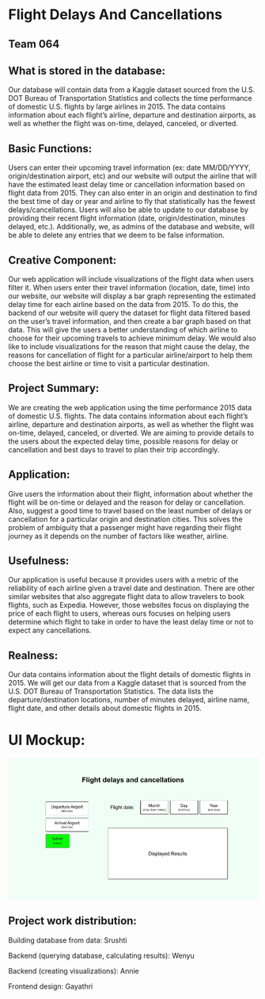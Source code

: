 # Flight Delays And Cancellations
## Team 064

## What is stored in the database:

Our database will contain data from a Kaggle dataset sourced from the U.S. DOT Bureau of Transportation Statistics and collects the time performance of domestic U.S. flights by large airlines in 2015. The data contains information about each flight’s airline, departure and destination airports, as well as whether the flight was on-time, delayed, canceled, or diverted.


## Basic Functions:

Users can enter their upcoming travel information (ex: date MM/DD/YYYY, origin/destination airport, etc) and our website will output the airline that will have the estimated least delay time or cancellation information based on flight data from 2015. 
They can also enter in an origin and destination to find the best time of day or year and airline to fly that statistically has the fewest delays/cancellations. Users will also be able to update to our database by providing their recent flight information (date, origin/destination, minutes delayed, etc.). Additionally, we, as admins of the database and website, will be able to delete any entries that we deem to be false information.

## Creative Component:

Our web application will include visualizations of the flight data when users filter it. When users enter their travel information (location, date, time) into our website, our website will display a bar graph representing the estimated delay time for each airline based on the data from 2015. To do this, the backend of our website will query the dataset for flight data filtered based on the user’s travel information, and then create a bar graph based on that data. This will give the users a better understanding of which airline to choose for their upcoming travels to achieve minimum delay.
We would also like to include visualizations for the reason that might cause the delay, the reasons for cancellation of flight for a particular airline/airport to help them choose the best airline or time to visit a particular destination.


## Project Summary:

We are creating the web application using the time performance 2015 data of domestic U.S. flights. The data contains information about each flight’s airline, departure and destination airports, as well as whether the flight was on-time, delayed, canceled, or diverted. We are aiming to provide details to the users about the expected delay time, possible reasons for delay or cancellation and best days to travel to plan their trip accordingly.


## Application:

Give users the information about their flight, information about whether the flight   will be on-time or delayed and the reason for delay or cancellation. Also, suggest a good time to travel based on the least number of delays or cancellation for a particular origin and destination cities. This solves the problem of ambiguity that a passenger might have regarding their flight journey as it depends on the number of factors like weather, airline.

## Usefulness:


Our application is useful because it provides users with a metric of the reliability of each airline given a travel date and destination. There are other similar websites that also aggregate flight data to allow travelers to book flights, such as Expedia. However, those websites focus on displaying the price of each flight to users, whereas ours focuses on helping users determine which flight to take in order to have the least delay time or not to expect any cancellations.


## Realness:

Our data contains information about the flight details of domestic flights in 2015. We will get our data from a Kaggle dataset that is sourced from the U.S. DOT Bureau of Transportation Statistics. The data lists the departure/destination locations, number of minutes delayed, airline name, flight date, and other details about domestic flights in 2015.


# UI Mockup:

![image](411_UI_mockup.jpg)


## Project work distribution:


Building database from data: Srushti

Backend (querying database, calculating results): Wenyu

Backend (creating visualizations): Annie

Frontend design: Gayathri

